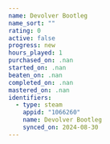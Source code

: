 ```yaml
---
name: Devolver Bootleg
name_sort: ""
rating: 0
active: false
progress: new
hours_played: 1
purchased_on: .nan
started_on: .nan
beaten_on: .nan
completed_on: .nan
mastered_on: .nan
identifiers:
  - type: steam
    appid: "1066260"
    name: Devolver Bootleg
    synced_on: 2024-08-30
---
```

